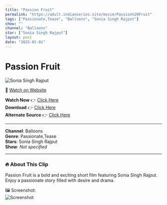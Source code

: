 ```yaml
---
title: "Passion Fruit"
permalink: "https://adult.indianseries.site/movie/Passion%20Fruit"
tags: ["Passionate,Tease", "Balloons", "Sonia Singh Rajput"]
show: ""
channel: "Balloons"
star: ["Sonia Singh Rajput"]
layout: post
date: "2025-01-01"
---
```


# Passion Fruit

![Sonia Singh Rajput](https://shorts.desisins.com/wp-content/uploads/2024/04/Sonia-Singh-Rajput-Baloons-DesiSins.com_.jpg)

🔗 [Watch on Website](https://adult.indianseries.site/movie/Passion%20Fruit)

**Watch Now** 👉 [Click Here](https://adult.indianseries.site/movie/Passion%20Fruit)  
**Download** 👉 [Click Here](https://adult.indianseries.site/movie/Passion%20Fruit)  
**Alternate Source** 👉 [Click Here](https://adult.indianseries.site/movie/Passion%20Fruit)

---

**Channel**: Balloons  
**Genre**: Passionate,Tease  
**Stars**: Sonia Singh Rajput  
**Show**: *Not specified*

---

### 🔥 About This Clip

Passion Fruit is a bold and exciting short film featuring Sonia Singh Rajput. Enjoy a passionate story filled with desire and drama.
 
🖼️ Screenshot:  
![Screenshot](https://shorts.desisins.com/wp-content/uploads/2024/04/Sonia-Singh-Rajput-Baloons-DesiSins.com_.jpg)
